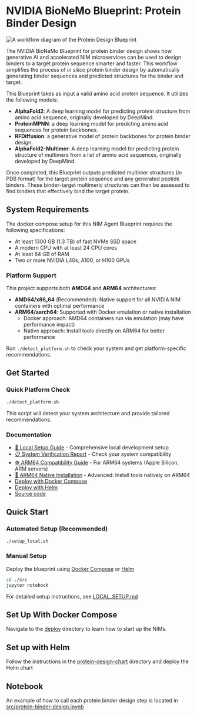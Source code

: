 # NVIDIA BioNeMo Blueprint: Protein Binder Design

![A workflow diagram of the Protein Design Blueprint](docs/Protein_Design_Architecture_Diagram.png)

The NVIDIA BioNeMo Blueprint for protein binder design shows how generative AI and accelerated NIM microservices can be used to design binders to a target protein sequence smarter and faster. This workflow simplifies the process of _in silico_ protein binder design by automatically generating binder sequences and predicted structures for the binder and target.

This Blueprint takes as input a valid amino acid protein sequence. It utilizes the following models:

- **AlphaFold2**: A deep learning model for predicting protein structure from amino acid sequence, originally developed by DeepMind.
- **ProteinMPNN**: a deep learning model for predicting amino acid sequences for protein backbones.
- **RFDiffusion**: a generative model of protein backbones for protein binder design.
- **AlphaFold2-Multimer**: A deep learning model for predicting protein structure of multimers from a list of amino acid sequences, originally developed by DeepMind.

Once completed, this Blueprint outputs predicted multimer structures (in PDB format) for the target protein sequence and any generated peptide binders. These binder-target multimeric structures can then be assessed to find binders that effectively bind the target protein.

## System Requirements

The docker compose setup for this NIM Agent Blueprint requires the following specifications:
- At least 1300 GB (1.3 TB) of fast NVMe SSD space
- A modern CPU with at least 24 CPU cores
- At least 64 GB of RAM
- Two or more NVIDIA L40s, A100, or H100 GPUs

### Platform Support

This project supports both **AMD64** and **ARM64** architectures:

- **AMD64/x86_64** (Recommended): Native support for all NVIDIA NIM containers with optimal performance
- **ARM64/aarch64**: Supported with Docker emulation or native installation
  - Docker approach: AMD64 containers run via emulation (may have performance impact)
  - Native approach: Install tools directly on ARM64 for better performance

Run `./detect_platform.sh` to check your system and get platform-specific recommendations.

## Get Started

### Quick Platform Check
```bash
./detect_platform.sh
```
This script will detect your system architecture and provide tailored recommendations.

### Documentation
- [🚀 Local Setup Guide](LOCAL_SETUP.md) - Comprehensive local development setup
- [📋 System Verification Report](SYSTEM_VERIFICATION.md) - Check your system compatibility
- [⚙️ ARM64 Compatibility Guide](ARM64_COMPATIBILITY.md) - For ARM64 systems (Apple Silicon, ARM servers)
- [🔧 ARM64 Native Installation](ARM64_NATIVE_INSTALLATION.md) - Advanced: Install tools natively on ARM64
- [Deploy with Docker Compose](deploy)
- [Deploy with Helm](protein-design-chart)
- [Source code](src)

## Quick Start

### Automated Setup (Recommended)
```bash
./setup_local.sh
```

### Manual Setup
Deploy the blueprint using [Docker Compose](deploy) or [Helm](protein-design-chart)
```bash
cd ./src
jupyter notebook
```

For detailed setup instructions, see [LOCAL_SETUP.md](LOCAL_SETUP.md)

## Set Up With Docker Compose

Navigate to the [deploy](deploy) directory to learn how to start up the NIMs.

## Set up with Helm

Follow the instructions in the [protein-design-chart](protein-design-chart) directory and deploy the Helm chart

## Notebook

An example of how to call each protein binder design step is located in [src/protein-binder-design.ipynb](src/protein-binder-design.ipynb)
